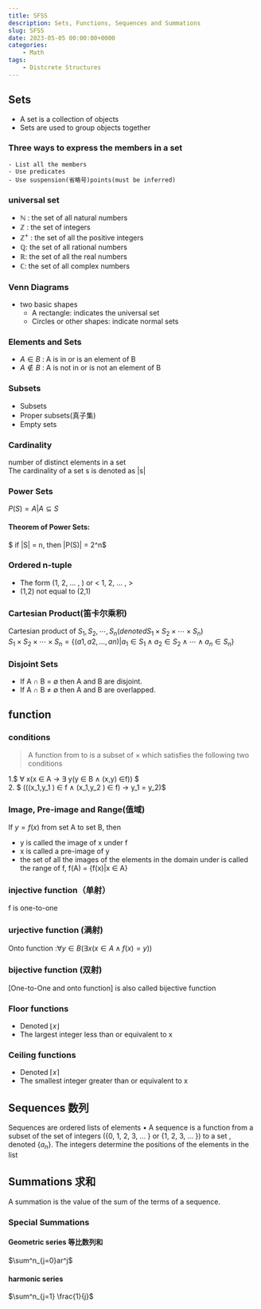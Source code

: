 ```yaml
---
title: SFSS
description: Sets, Functions, Sequences and Summations
slug: SFSS
date: 2023-05-05 00:00:00+0000
categories:
    - Math
tags:
    - Distcrete Structures
---
```

## Sets
- A set is a collection of objects
- Sets are used to group objects together
### Three ways to express the members in a set
    - List all the members
    - Use predicates
    - Use suspension(省略号)points(must be inferred)
### universal set
- $ℕ$ : the set of all natural numbers
- $ℤ$ : the set of integers
- $ℤ^+$ : the set of all the positive integers
- $ℚ$: the set of all rational numbers
- $ℝ$: the set of all the real numbers
- $ℂ$: the set of all complex numbers
### Venn Diagrams
- two basic shapes
    - A rectangle: indicates the universal set 
    - Circles or other shapes: indicate normal sets
### Elements and Sets
- $A∈B$ : A is in  or  is an element of B   
- $A∉B$ : A is not in  or  is not an element of B
### Subsets
- Subsets
- Proper subsets(真子集)
- Empty sets

### Cardinality
number of distinct elements in a set  
The cardinality of a set s is denoted as |s|
### Power Sets
$P(S) = {A|A ⊆ S}$  
#### Theorem of Power Sets: 
$ if |S| = n, then |P(S)| = 2^n$

### Ordered n-tuple
- The form (1, 2, … , ) or < 1, 2, … ,  >  
- (1,2) not equal to (2,1)

### Cartesian Product(笛卡尔乘积)
Cartesian product of $S_1, S_2, ⋯ ,S_n  (denoted S_1 × S_2 × ⋯ ×S_n )$    
$S_1 × S_2 × ⋯ ×S_n = \{(a1, a2, … ,an )|a_1 ∈ S_1 ∧ a_2 ∈ S_2 ∧⋯ ∧ a_n ∈ S_n\}$  
### Disjoint Sets
- If A ∩ B = ∅ then A and  B are disjoint.
- If A ∩ B ≠ ∅ then A and  B are overlapped.

## function
### conditions
> A function  from  to  is a subset of  ×  which satisfies
the following two conditions   

1.$ ∀ x(x ∈ A → ∃ y(y ∈ B ∧ (x,y) ∈f)) $  
2. $ (((x_1,y_1 ) ∈ f ∧ (x_1,y_2 ) ∈ f) → y_1 = y_2)$

### Image, Pre-image and Range(值域)
If $y = f(x)$ from set A to set B, then   
- y  is called the image of x under f
- x  is called a pre-image of y
- the set of all the images of the elements in the domain under is called the range of f, f(A) = {f(x)|x ∈ A}
### injective function（单射）
f is one-to-one
### urjective function (满射)
Onto function :$∀y ∈ B (∃x(x ∈A  ∧f (x) =y ))$
### bijective function (双射)
[One-to-One and onto function] is also called bijective function

### Floor functions
- Denoted $\lfloor x \rfloor$  
- The largest integer less than or equivalent to x
### Ceiling functions
- Denoted $\lceil x \rceil$  
- The smallest integer greater than or equivalent to x

## Sequences 数列
Sequences are ordered lists of elements
• A sequence is a function from a subset of the set of integers
({0, 1, 2, 3, … } or {1, 2, 3, … }) to a set , denoted {$a_n$}. The
integers determine the positions of the elements in the list
## Summations 求和
A summation is the value of the sum of the terms of a sequence.  
### Special Summations
#### Geometric series 等比数列和
$\sum^n_{j=0}ar^j$
#### harmonic series
$\sum^n_{j=1} \frac{1}{j}$
